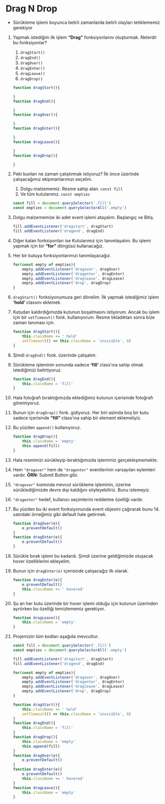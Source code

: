 # Drag N Drop
- Sürükleme işlemi boyunca belirli zamanlarda belirli olayları tetiklememiz gerekiyor
1. Yapmak istediğim ilk işlem **“Drag”** fonksiyonlarını oluşturmak. Nelerdir bu fonksiyonlar?
    1. `dragStart()`
    2. `dragEnd()`
    3. `dragOver()`
    4. `dragEnter()`
    5. `dragLeave()`
    6. `dragDrop()`
    
    ```jsx
    function dragStart(){
    
    }
    function dragEnd(){
    
    }
    function dragOver(){
    
    }
    function dragEnter(){
    
    }
    function dragLeave(){
    
    }
    function dragDrop(){
    
    }
    ```
    
2. Peki bunları ne zaman çalıştırmak istiyoruz? İlk önce üzerinde çalışacağımız ekipmanlarımızı seçelim.
    1. Dolgu malzememiz. Resme sahip alan. `const fill`
    2. Ve tüm kutularımız. `const empties`
    
    ```jsx
    const fill = document.querySelector('.fill')
    const empties = document.querySelectorAll('.empty')
    ```
    
3. Dolgu malzememize iki adet event işlemi atayalım. Başlangıç ve Bitiş.
    
    ```jsx
    fill.addEventListener('dragstart', dragStart)
    fill.addEventListener('dragend', dragEnd)
    ```
    
4. Diğer kalan fonksiyonları ise Kutularımız için tanımlayalım. Bu işlemi yapmak için bir **“for”** döngüsü kullanacağız.
5. Her bir kutuya fonksiyonlarımızı tanımlayacağız.
    
    ```jsx
    for(const empty of empties){
    	empty.addEventListener('dragover', dragOver)
    	empty.addEventListener('dragenter', dragEnter)
    	empty.addEventListener('dragleave', dragLeave)
    	empty.addEventListener('drop', dragDrop)
    }
    ```
    
6. `dragStart()` fonksiyonumuza geri dönelim. İlk yapmak istediğimiz işlem **‘hold’** classını eklemek.
7. Kutudan kaldırdığımızda kutunun boşalmasını istiyorum. Ancak bu işlem için bir `setTimeout()` fonk. kullanıyorum. Resme tıkladıktan sonra bize zaman tanıması için.
    
    ```jsx
    function dragStart(){
    	this.className += ' hold'
    	setTimeout(() => this.className = 'invisible', 0)
    }
    ```
    
8. Şimdi `dragEnd()` fonk. üzerinde çalışalım.
9. Sürükleme işleminin sonunda sadece **‘fill’** class’ına sahip olmak istediğimizi belirtiyoruz. 
    
    ```jsx
    function dragEnd(){
    	this.className = 'fill'
    }
    ```
    
10. Hala fotoğrafı bıraktığımızda eklediğimiz kutunun içerisinde fotoğrafı göremiyoruz.
11. Bunun için `dragDrop()` fonk. gidiyoruz. Her biri aslında boş bir kutu sadece içerisinde **“fill”** class’ına sahip bir element eklemeliyiz.
12. Bu yüzden `append()` kullanıyoruz.
    
    ```jsx
    function dragDrop(){
    	this.className = 'empty'
    	this.append(fill)
    }
    ```
    
13. Hala resmimizi sürükleyip-bıraktığımızda işlemimiz gerçekleşmemekte.
14. Hem `"dragover"` hem de `"dragenter"` eventlerinin varsayılan eylemleri vardır. **ÖRN:** Submit Button gibi.
15. `"dragover"` kısmında mevcut sürükleme işleminin, üzerine sürüklediğimizde devre dışı kaldığını söyleyebiliriz. Bunu istemeyiz.
16. `"dragenter"` hedef, kullanıcı seçimlerini reddetme özelliği vardır.
17. Bu yüzden bu iki event fonksiyonunda event objesini çağırarak bunu 14. satırdaki örneğimiz gibi default hale getirmek.
    
    ```jsx
    function dragOver(e){
    	e.preventDefault()
    }
    function dragEnter(e){
    	e.preventDefault()
    }
    ```
    
18. Sürükle bırak işlemi bu kadardı. Şimdi üzerine geldiğimizde oluşacak hover özelliklerini ekleyelim.
19. Bunun için `dragEnter(e)` içerisinde çalışacağız ilk olarak. 
    
    ```jsx
    function dragEnter(e){
    	e.preventDefault()
    	this.className += ' hovered'
    }
    ```
    
20. Şu an her kutu üzerinde bir hover işlemi olduğu için kutunun üzerinden ayrılırken bu özelliği temizlememiz gerekiyor.
    
    ```jsx
    function dragLeave(){
    	this.className = 'empty'
    }
    ```
    
21. Projemizin tüm kodları aşağıda mevcuttur.
    
    ```jsx
    const fill = document.querySelector('.fill')
    const empties = document.querySelectorAll('.empty')
    
    fill.addEventListener('dragstart', dragStart)
    fill.addEventListener('dragend', dragEnd)
    
    for(const empty of empties){
    	empty.addEventListener('dragover', dragOver)
    	empty.addEventListener('dragenter', dragEnter)
    	empty.addEventListener('dragleave', dragLeave)
    	empty.addEventListener('drop', dragDrop)
    }
    
    function dragStart(){
    	this.className += ' hold'
    	setTimeout(() => this.className = 'invisible', 0)
    }
    function dragEnd(){
    	this.className = 'fill'
    }
    function dragDrop(){
    	this.className = 'empty'
    	this.append(fill)
    }
    function dragOver(e){
    	e.preventDefault()
    }
    function dragEnter(e){
    	e.preventDefault()
    	this.className += ' hovered'
    }
    function dragLeave(){
    	this.className = 'empty'
    }
    ```